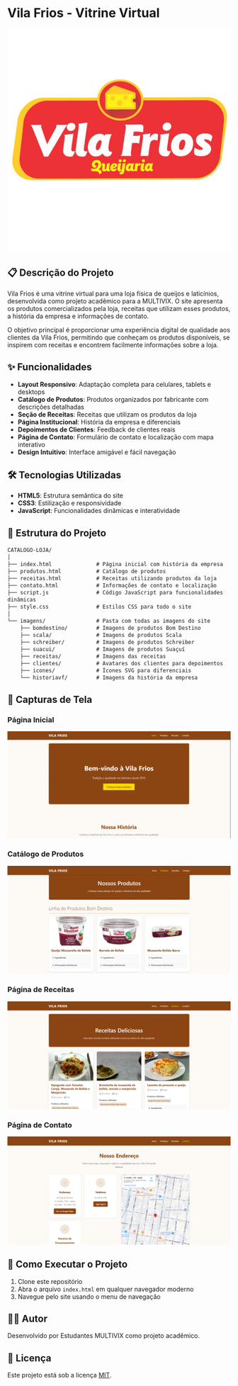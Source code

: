 # Vila Frios - Vitrine Virtual

![Vila Frios Logo](Imagens/VilaFriosLogo.jpg)

## 📋 Descrição do Projeto

Vila Frios é uma vitrine virtual para uma loja física de queijos e laticínios, desenvolvida como projeto acadêmico para a MULTIVIX. O site apresenta os produtos comercializados pela loja, receitas que utilizam esses produtos, a história da empresa e informações de contato.

O objetivo principal é proporcionar uma experiência digital de qualidade aos clientes da Vila Frios, permitindo que conheçam os produtos disponíveis, se inspirem com receitas e encontrem facilmente informações sobre a loja.

## ✨ Funcionalidades

- **Layout Responsivo**: Adaptação completa para celulares, tablets e desktops
- **Catálogo de Produtos**: Produtos organizados por fabricante com descrições detalhadas
- **Seção de Receitas**: Receitas que utilizam os produtos da loja
- **Página Institucional**: História da empresa e diferenciais
- **Depoimentos de Clientes**: Feedback de clientes reais
- **Página de Contato**: Formulário de contato e localização com mapa interativo
- **Design Intuitivo**: Interface amigável e fácil navegação

## 🛠️ Tecnologias Utilizadas

- **HTML5**: Estrutura semântica do site
- **CSS3**: Estilização e responsividade
- **JavaScript**: Funcionalidades dinâmicas e interatividade

## 📁 Estrutura do Projeto

```
CATALOGO-LOJA/
│
├── index.html              # Página inicial com história da empresa
├── produtos.html           # Catálogo de produtos
├── receitas.html           # Receitas utilizando produtos da loja
├── contato.html            # Informações de contato e localização
├── script.js               # Código JavaScript para funcionalidades dinâmicas
├── style.css               # Estilos CSS para todo o site
│
└── imagens/                # Pasta com todas as imagens do site
    ├── bomdestino/         # Imagens de produtos Bom Destino
    ├── scala/              # Imagens de produtos Scala
    ├── schreiber/          # Imagens de produtos Schreiber
    ├── suacui/             # Imagens de produtos Suaçuí
    ├── receitas/           # Imagens das receitas
    ├── clientes/           # Avatares dos clientes para depoimentos
    ├── icones/             # Ícones SVG para diferenciais
    └── historiavf/         # Imagens da história da empresa
```

## 📸 Capturas de Tela

### Página Inicial
![Página Inicial](Imagens/screenshots/home.png)

### Catálogo de Produtos
![Catálogo de Produtos](Imagens/screenshots/produtos.png)

### Página de Receitas
![Página de Receitas](Imagens/screenshots/receitas.png)

### Página de Contato
![Página de Contato](Imagens/screenshots/contato.png)

## 🚀 Como Executar o Projeto

1. Clone este repositório
2. Abra o arquivo `index.html` em qualquer navegador moderno
3. Navegue pelo site usando o menu de navegação

## 👨‍💻 Autor

Desenvolvido por Estudantes MULTIVIX como projeto acadêmico.

## 📄 Licença

Este projeto está sob a licença [MIT](LICENSE).
